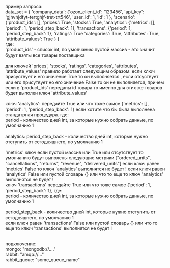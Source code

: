 пример запроса: <br>
data_set = { 'company_data': {'ozon_client_id': '123456',
                                     'api_key': 'gjhvhjdfyt-tertghjf-tret-trt546',
                                     'user_id': 1,
                                     'id': 1
                              },
                    'scenario': {'product_ids': [], 
                                 'prices': True,
                                 'stocks': True,
                                 'analytics': {'metrics': [], 'period': 1, 'period_step_back': 1},
                                 'transactions': {'period': 1, 'period_step_back': 1},
                                 'ratings': True 
                                 'categories': True,
                                 'attributes': True,
                                 'attribute_values': True
                                  }
           } <br>
где:
<br> 'product_ids' - список int, по умолчанию пустой массив - это значит будут взяты все товары поставщика  <br>
<br> для ключей 'prices', 'stocks', 'ratings', 'categories', 'attributes', 'attribute_values' правило работает следующим 
образом: если ключ присуствует и его значение True то он выполняется , если отсуствует или его присутвует но его значение 
False  то он не выполняется, причем если в 'product_ids' переданы id  товара то именно для этих же товаров будет выполен
ключ 'attribute_values'<br> 
<br> ключ 'analytics': передайте True  или  что тоже самое {'metrics': [], 'period': 1, 'period_step_back': 1}
если хотите что бы была выполнена стандатрная процедура. где:
<br>period - количество дней int, за которые нужно собрать данные,  по умолчанию 1 <br>
<br>analytics: period_step_back - количество дней int, которые нужно отступить от сегодняшнего, по умолчанию 1 <br>
<br> 'metrics' ключ  если пустой массив или True  или отсутствует то умолчанию будут выполены следующие метрики 
 ["ordered_units", "cancellations", "returns", "revenue", "delivered_units"]
если ключ равен 'metrics' False  то ключ 'analytics' выполнятся не будет !
если ключ равен 'analytics' False или пустой словарь {} или что то еще то ключ 'analytics' выполнятся не будет !
<br> ключ 'transactions' передайте True  или  что тоже самое  {'period': 1, 'period_step_back': 1}, где:
<br> period - количество дней int, за которые нужно собрать данные,  по умолчанию 1 <br>
<br> period_step_back - количество дней int, которые нужно отступить от сегодняшнего, по умолчанию 1 <br>
если ключ равен 'transactions' False или пустой словарь {} или что то еще то ключ 'transactions' выполнятся не будет !

<br>
подключение: <br>
mongo: "mongodb://...." <br>
rabbit: "amqp://..." <br>
rabbit_queue: "some_queue_name" <br>